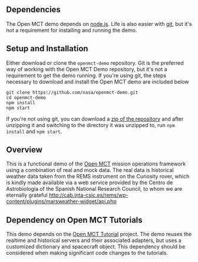 ## Dependencies
The Open MCT demo depends on [node.js](https://nodejs.org/en/). Life is also easier with [git](https://git-scm.com/downloads), but it's not a requirement for installing and running the demo.

## Setup and Installation
Either download or clone the `openmct-demo` repository. Git is the preferred way of working with the Open MCT Demo repository, but it's not a requirement to get the demo running. If you're using git, the steps necessary to download and install the Open MCT demo are included below

```
git clone https://github.com/nasa/openmct-demo.git
cd openmct-demo
npm install
npm start
```

If you're not using git, you can download a [zip of the repository](https://github.com/nasa/openmct-demo/archive/master.zip) and after unzipping it and switching to the directory it was unzipped to, run `npm install` and `npm start`.

## Overview
This is a functional demo of the [Open MCT](https://github.com/nasa/openmct) mission operations framework using a combination of real and mock data. The real data is historical weather data taken from the REMS instrument on the Curiosity rover, which is kindly made available via a web service provided by the Centro de Astrobiología of the Spanish National Research Council, to whom we are eternally grateful http://cab.inta-csic.es/rems/wp-content/plugins/marsweather-widget/api.php

## Dependency on Open MCT Tutorials
This demo depends on the [Open MCT Tutorial](https://github.com/nasa/openmct-tutorial) project. The demo reuses the realtime and historical servers and their associated adapters, but uses a customized dictionary and spacecraft object. This dependency should be considered when making significant code changes to the tutorials.
